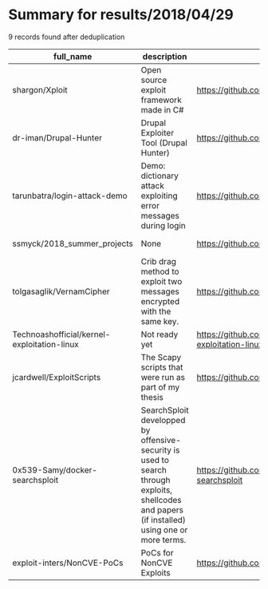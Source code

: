 
# Summary for results/2018/04/29
    
9 records found after deduplication

| full_name | description | html_url | matched_list | matched_count | pushed_at | size | stargazers_count | language | forks_count |
|---------------------------------------------|--------------------------------------------------------------------------------------------------------------------------------------------------|----------------------------------------------------------------|--------------------------|-----------------|---------------------------|--------|--------------------|------------|---------------|
| shargon/Xploit | Open source exploit framework made in C# | https://github.com/shargon/Xploit | ['exploit'] | 1 | 2018-04-29 16:36:24+00:00 | 44611 | 53 | C# | 20 |
| dr-iman/Drupal-Hunter | Drupal Exploiter Tool (Drupal Hunter) | https://github.com/dr-iman/Drupal-Hunter | ['exploit'] | 1 | 2018-04-29 07:02:39+00:00 | 15 | 12 | Perl | 11 |
| tarunbatra/login-attack-demo | Demo: dictionary attack exploiting error messages during login | https://github.com/tarunbatra/login-attack-demo | ['exploit'] | 1 | 2018-04-29 07:41:01+00:00 | 10 | 3 | JavaScript | 2 |
| ssmyck/2018_summer_projects | None | https://github.com/ssmyck/2018_summer_projects | ['shellcode'] | 1 | 2018-04-29 06:50:46+00:00 | 7 | 0 | C | 0 |
| tolgasaglik/VernamCipher | Crib drag method to exploit two messages encrypted with the same key. | https://github.com/tolgasaglik/VernamCipher | ['exploit'] | 1 | 2018-04-29 13:03:41+00:00 | 1 | 0 | Java | 1 |
| Technoashofficial/kernel-exploitation-linux | Not ready yet | https://github.com/Technoashofficial/kernel-exploitation-linux | ['exploit'] | 1 | 2018-04-29 15:46:27+00:00 | 15 | 4 | | 2 |
| jcardwell/ExploitScripts | The Scapy scripts that were run as part of my thesis | https://github.com/jcardwell/ExploitScripts | ['exploit'] | 1 | 2018-04-29 17:58:18+00:00 | 9 | 2 | Python | 1 |
| 0x539-Samy/docker-searchsploit | SearchSploit developped by offensive-security is used to search through exploits, shellcodes and papers (if installed) using one or more terms. | https://github.com/0x539-Samy/docker-searchsploit | ['exploit', 'shellcode'] | 2 | 2018-04-29 20:48:29+00:00 | 1 | 0 | | 0 |
| exploit-inters/NonCVE-PoCs | PoCs for NonCVE Exploits | https://github.com/exploit-inters/NonCVE-PoCs | ['cve poc', 'exploit'] | 2 | 2018-04-29 09:04:01+00:00 | 836 | 0 | Python | 1 |
